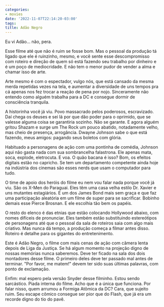 ```yaml
---
categories:
- movies
date: '2022-11-07T22:14:20-03:00'
tags:
title: Adão Negro
---
```


Eu vi Adão... não, pera.

Esse filme até que não é ruim se fosse bom. Mas o pessoal da produção tá ligado que ele é ruinzinho, mesmo, e você sente esse descompromisso com roteiro e direção de quem só está fazendo seu trabalho por dinheiro e é um poço de mediocridade. E não tem o menor pudor de vender a alma e chamar isso de arte.

Arte mesmo é com o espectador, vulgo nós, que está cansado da mesma merda repetidas vezes na tela, e aumentar a diversidade de uns tempos pra cá apenas nos fez trocar a reação de pena por nojo. Sinceramente não entendo como alguém trabalha para a DC e consegue dormir de consciência tranquila.

A historinha você já viu. Povo massacrado pelos poderosos, escravizado. Daí chega os deuses e sei lá por que dão poder para o oprimido, que se valesse alguma coisa se garantiria sozinho. Não se garante. E agora alguém gritou Shazam e surge um The Rock um pouco abatido, notadamente velho, mas cheio de presença, arrogância. Dwayne Johnson sabe o que está fazendo, meus amigos: pagando seus boletos com glória.

Habituado a personagens de ação com uma pontinha de comédia, Johnson aqui não gasta nada com sua sombrancelha falastrona. Ele apenas mata, soca, explode, eletrocuta. E voa. O quão bacana é isso? Bom, os efeitos digitais estão no capricho. Se tem um departamento competente ainda hoje na indústria dos cinemas são esses nerds que usam o computador para tudo.

O time de apoio dos heróis do filme eu nem vou falar nada porque você já viu. São os X-Men do Paraguai. Eles têm uma casa velha estilo Dr. Xavier e uns mutantes estagiários. E um dos James Bond mais sem graça e que faz uma participação aleatória em um filme de super para se sacrificar. Bobinho demais esse Pierce Brosnan. E ele escolhia tão bem os papéis.

O resto do elenco é das etnias que estão colocando Hollywood abaixo, com nomes difíceis de pronunciar. Eles também estão substituindo estereótipos de personagens até que o pessoal da sala de roteiros saia com algo mais criativo. Mas nunca dá tempo, a produção começa a filmar antes disso. Roteiro é detalhe para os gigantes do entretenimento.

Este é Adão Negro, o filme com mais cenas de ação com câmera lenta depois de Liga da Justiça. Se há algum momento na projeção digno de nossas memórias nunca saberemos. Deve ter ficado na sala dos dois montadores desse filme. O primeiro deles deve ter passado mal antes de terminar. "Por favor, me matem!" devem ter sido suas últimas palavras, com ponto de exclamação.

Enfim: mal espero pela versão Snyder desse filminho. Estou sendo sarcástico. Piada interna do filme. Acho que é a única que funciona. Por falar nisso, quem arrumou a Formiga Atômica da DC? Cara, que sujeito ruim. Seu escape cômico consegue ser pior que do Flash, que já era um recorde digno do tio do pavê.
